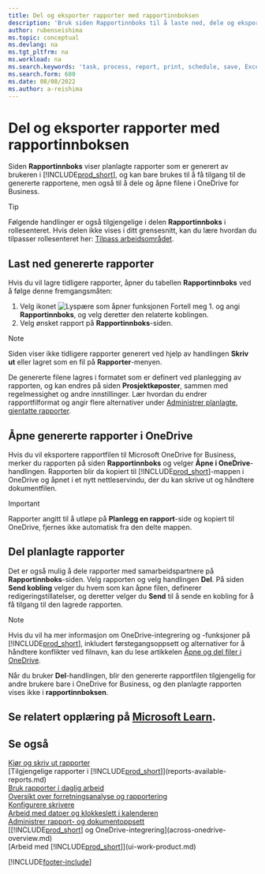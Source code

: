 ```yaml
---
title: Del og eksporter rapporter med rapportinnboksen
description: 'Bruk siden Rapportinnboks til å laste ned, dele og eksportere rapporter i Business Central.'
author: rubenseishima
ms.topic: conceptual
ms.devlang: na
ms.tgt_pltfrm: na
ms.workload: na
ms.search.keywords: 'task, process, report, print, schedule, save, Excel, PDF, dataset, export, report inbox, onedrive,'
ms.search.form: 680
ms.date: 08/08/2022
ms.author: a-reishima
---
```

# Del og eksporter rapporter med rapportinnboksen

Siden **Rapportinnboks** viser planlagte rapporter som er generert av brukeren i [!INCLUDE[prod_short](includes/prod_short.md)], og kan bare brukes til å få tilgang til de genererte rapportene, men også til å dele og åpne filene i OneDrive for Business.

> [!TIP]
> Følgende handlinger er også tilgjengelige i delen **Rapportinnboks** i rollesenteret. Hvis delen ikke vises i ditt grensesnitt, kan du lære hvordan du tilpasser rollesenteret her: [Tilpass arbeidsområdet](ui-personalization-user.md).

## Last ned genererte rapporter

Hvis du vil lagre tidligere rapporter, åpner du tabellen **Rapportinnboks** ved å følge denne fremgangsmåten:

1. Velg ikonet ![Lyspære som åpner funksjonen Fortell meg 1.](media/ui-search/search_small.png "Fortell hva du vil gjøre") og angi **Rapportinnboks**, og velg deretter den relaterte koblingen.  
2. Velg ønsket rapport på **Rapportinnboks**-siden.

> [!NOTE]
> Siden viser ikke tidligere rapporter generert ved hjelp av handlingen **Skriv ut** eller lagret som en fil på **Rapporter**-menyen.
>
> De genererte filene lagres i formatet som er definert ved planlegging av rapporten, og kan endres på siden **Prosjektkøposter**, sammen med regelmessighet og andre innstillinger. Lær hvordan du endrer rapportfilformat og angir flere alternativer under [Administrer planlagte, gjentatte rapporter](ui-work-report.md#manage-scheduled-recurring-reports).

## Åpne genererte rapporter i OneDrive

Hvis du vil eksportere rapportfilen til Microsoft OneDrive for Business, merker du rapporten på siden **Rapportinnboks** og velger **Åpne i OneDrive**-handlingen. Rapporten blir da kopiert til [!INCLUDE[prod_short](includes/prod_short.md)]-mappen i OneDrive og åpnet i et nytt nettleservindu, der du kan skrive ut og håndtere dokumentfilen.

> [!IMPORTANT]
>
> Rapporter angitt til å utløpe på **Planlegg en rapport**-side og kopiert til OneDrive, fjernes ikke automatisk fra den delte mappen.

## Del planlagte rapporter

Det er også mulig å dele rapporter med samarbeidspartnere på **Rapportinnboks**-siden. Velg rapporten og velg handlingen **Del**. På siden **Send kobling** velger du hvem som kan åpne filen, definerer redigeringstillatelser, og deretter velger du **Send** til å sende en kobling for å få tilgang til den lagrede rapporten.

> [!NOTE]
> Hvis du vil ha mer informasjon om OneDrive-integrering og -funksjoner på [!INCLUDE[prod_short](includes/prod_short.md)], inkludert førstegangsoppsett og alternativer for å håndtere konflikter ved filnavn, kan du lese artikkelen [Åpne og del filer i OneDrive](across-share-onedrive.md).
>
> Når du bruker **Del**-handlingen, blir den genererte rapportfilen tilgjengelig for andre brukere bare i OneDrive for Business, og den planlagte rapporten vises ikke i **rapportinnboksen**.

## Se relatert opplæring på [Microsoft Learn](/learn/paths/build-reports/).

## Se også

[Kjør og skriv ut rapporter](ui-work-report.md)  
[Tilgjengelige rapporter i [!INCLUDE[prod_short](includes/prod_short.md)]](reports-available-reports.md)  
[Bruk rapporter i daglig arbeid](reports-use-reports.md)  
[Oversikt over forretningsanalyse og rapportering](reports-bi-reporting.md)  
[Konfigurere skrivere](ui-specify-printer-selection-reports.md)  
[Arbeid med datoer og klokkeslett i kalenderen](ui-enter-date-ranges.md)  
[Administrer rapport- og dokumentoppsett](ui-manage-report-layouts.md)  
[[!INCLUDE[prod_short](includes/prod_short.md)] og OneDrive-integrering](across-onedrive-overview.md)  
[Arbeid med [!INCLUDE[prod_short](includes/prod_short.md)]](ui-work-product.md)  

[!INCLUDE[footer-include](includes/footer-banner.md)]
